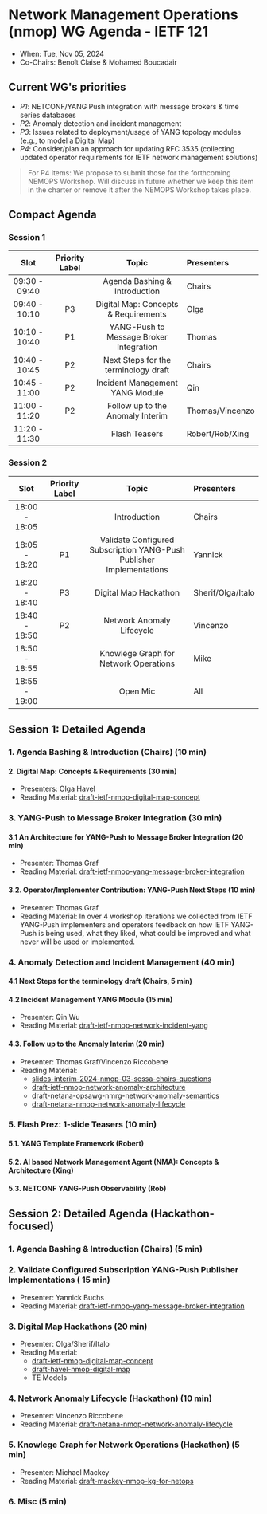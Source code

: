 # Network Management Operations (nmop) WG Agenda - IETF 121

* When: Tue, Nov 05, 2024
* Co-Chairs: Benoît Claise & Mohamed Boucadair

## Current WG's priorities

* *P1*: NETCONF/YANG Push integration with message brokers & time series databases
* *P2*: Anomaly detection and incident management
* *P3*: Issues related to deployment/usage of YANG topology modules (e.g., to model a Digital Map)
* *P4*: Consider/plan an approach for updating RFC 3535 (collecting updated operator requirements for IETF network management solutions)

> For P4 items: We propose to submit those for the forthcoming NEMOPS Workshop. Will discuss in future whether we keep this item in the charter or remove it
> after the NEMOPS Workshop takes place.

## Compact Agenda

### Session 1

| Slot          | Priority Label |Topic                                    | Presenters |
|:-------------:|:--------------:|:---------------------------------------:|:-----------|
| 09:30 - 09:40 |                | Agenda Bashing & Introduction          | Chairs     |
| 09:40 - 10:10 |P3              | Digital Map: Concepts & Requirements | Olga     |
| 10:10 - 10:40 |P1              | YANG-Push to Message Broker Integration | Thomas     |
| 10:40 - 10:45 |P2              | Next Steps for the terminology draft | Chairs|
| 10:45 - 11:00 |P2              | Incident Management YANG Module | Qin     |
| 11:00 - 11:20 |P2              | Follow up to the Anomaly Interim | Thomas/Vincenzo     |
| 11:20 - 11:30 |                | Flash Teasers | Robert/Rob/Xing     |

### Session 2

| Slot          | Priority Label |Topic                                    | Presenters |
|:-------------:|:--------------:|:---------------------------------------:|:-----------|
| 18:00 - 18:05 |                | Introduction                            | Chairs     |
| 18:05 - 18:20 |P1              | Validate Configured Subscription YANG-Push Publisher Implementations | Yannick     |
| 18:20 - 18:40 |P3              | Digital Map Hackathon | Sherif/Olga/Italo     |
| 18:40 - 18:50 |P2              | Network Anomaly Lifecycle | Vincenzo      |
| 18:50 - 18:55 |                | Knowlege Graph for Network Operations | Mike     |
| 18:55 - 19:00 |                | Open Mic  | All     |


## Session 1: Detailed Agenda

### 1. Agenda Bashing & Introduction (Chairs) (10 min)

#### 2. Digital Map: Concepts & Requirements (30 min)

 * Presenters: Olga Havel
 * Reading Material: [draft-ietf-nmop-digital-map-concept](https://datatracker.ietf.org/doc/draft-ietf-nmop-digital-map-concept/)
   
### 3. YANG-Push to Message Broker Integration (30 min)

#### 3.1 An Architecture for YANG-Push to Message Broker Integration (20 min)

 * Presenter: Thomas Graf
 * Reading Material: [draft-ietf-nmop-yang-message-broker-integration](https://datatracker.ietf.org/doc/draft-ietf-nmop-yang-message-broker-integration/)

#### 3.2. Operator/Implementer Contribution: YANG-Push Next Steps  (10 min)

 * Presenter: Thomas Graf
 * Reading Material: In over 4 workshop iterations we collected from IETF YANG-Push implementers and operators feedback on how IETF YANG-Push is being used, what they liked, what could be improved and what never will be used or implemented.

### 4. Anomaly Detection and Incident Management (40 min)

#### 4.1 Next Steps for the terminology draft (Chairs, 5 min)

#### 4.2 Incident Management YANG Module (15 min)

 * Presenter: Qin Wu
 * Reading Material: [draft-ietf-nmop-network-incident-yang](https://datatracker.ietf.org/doc/draft-ietf-nmop-network-incident-yang/)

#### 4.3. Follow up to the Anomaly Interim  (20 min)

 * Presenter: Thomas Graf/Vincenzo Riccobene
 * Reading Material:
   + [slides-interim-2024-nmop-03-sessa-chairs-questions](https://datatracker.ietf.org/meeting/interim-2024-nmop-03/materials/slides-interim-2024-nmop-03-sessa-chairs-questions-00)
   + [draft-ietf-nmop-network-anomaly-architecture](https://datatracker.ietf.org/doc/draft-ietf-nmop-network-anomaly-architecture/)
   + [draft-netana-opsawg-nmrg-network-anomaly-semantics](https://datatracker.ietf.org/doc/draft-netana-opsawg-nmrg-network-anomaly-semantics/)
   + [draft-netana-nmop-network-anomaly-lifecycle](https://datatracker.ietf.org/doc/draft-netana-nmop-network-anomaly-lifecycle/)

### 5. Flash Prez: 1-slide Teasers (10 min)

#### 5.1. YANG Template Framework (Robert)
#### 5.2. AI based Network Management Agent (NMA): Concepts & Architecture (Xing)
#### 5.3. NETCONF YANG-Push Observability (Rob)


## Session 2: Detailed Agenda (Hackathon-focused)

### 1. Agenda Bashing & Introduction (Chairs) (5 min)

### 2. Validate Configured Subscription YANG-Push Publisher Implementations ( 15 min)

* Presenter: Yannick Buchs
* Reading Material: [draft-ietf-nmop-yang-message-broker-integration](https://datatracker.ietf.org/doc/draft-ietf-nmop-yang-message-broker-integration/)

### 3. Digital Map Hackathons (20 min)

 * Presenter: Olga/Sherif/Italo
  * Reading Material:
     + [draft-ietf-nmop-digital-map-concept](https://datatracker.ietf.org/doc/draft-ietf-nmop-digital-map-concept/) 
     + [draft-havel-nmop-digital-map](https://datatracker.ietf.org/doc/draft-havel-nmop-digital-map/)
     + TE Models

### 4. Network Anomaly Lifecycle (Hackathon) (10 min)

 * Presenter: Vincenzo Riccobene
  * Reading Material: [draft-netana-nmop-network-anomaly-lifecycle](https://datatracker.ietf.org/doc/draft-netana-nmop-network-anomaly-lifecycle/)


### 5. Knowlege Graph for Network Operations (Hackathon) (5 min)

 * Presenter: Michael Mackey
  * Reading Material: [draft-mackey-nmop-kg-for-netops](https://datatracker.ietf.org/doc/draft-mackey-nmop-kg-for-netops/)

### 6. Misc (5 min)


